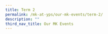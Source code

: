 ```yaml
---
title: Term 2
permalink: /mk-at-yps/our-mk-events/term-2/
description: ""
third_nav_title: Our MK Events
---
```

